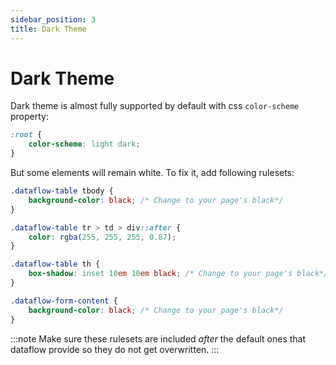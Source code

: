 ```yaml
---
sidebar_position: 3
title: Dark Theme
---
```


# Dark Theme

Dark theme is almost fully supported by default with css `color-scheme` property:

```css
:root {
    color-scheme: light dark;
}
```

But some elements will remain white. To fix it, add following rulesets:

```css
.dataflow-table tbody {
    background-color: black; /* Change to your page's black*/
}

.dataflow-table tr > td > div::after {
    color: rgba(255, 255, 255, 0.87);
}

.dataflow-table th {
    box-shadow: inset 10em 10em black; /* Change to your page's black*/
}

.dataflow-form-content {
    background-color: black; /* Change to your page's black*/
}
```

:::note
Make sure these rulesets are included *after* the default ones that
dataflow provide so they do not get overwritten.
:::
